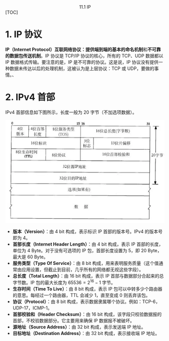 <center>11.1 IP</center>
[TOC]

# 1. IP 协议

**IP（Internet Protocol）**互联网络协议：提供端到端的**基本的命名机制**和**不可靠的数据包传送机制**。IP 协议是 TCP/IP 协议的核心，所有的 TCP、UDP 数据都以 IP 数据格式传输。要注意的是，IP 是不可靠的协议。这是说，IP 协议没有提供一种数据未传达以后的处理机制，这被认为是上层协议：TCP 或 UDP，要做的事情。、

# 2. IPv4 首部

IPv4 首部信息如下图所示，长度一般为 20 字节（不加选项数据）。

![](images/11-1-1.png)

- **版本（Version）**：由 4 bit 构成，表示标识 IP 首部的版本号。IPv4 的版本号即为 4。
- **首部长度（Internet Header Length）**：由 4 bit 构成，表示 IP 首部的长度，单位为 4 Byte。对于没有可选项的 IP 包，首部长度设置为 5，即 20 Byte，最大是 60 Byte。
- **服务类型（Type Of Service）**：由 8 bit 构成，用来表明服务质量（这个值通常由应用设置，但截止到目前，几乎所有的网络都无视这些字段）。
- **总长度（Total Length）**：由 16 bit 构成，表示 IP 首部与数据部分合起来的总字节数。IP 包的最大长度为 $65536=2^{16}-1$ 字节。
- **生存时间（Time To Live）**：由 8 bit 构成，表示 IP 包可以中转多少个路由器的意思。每经过一个路由器，TTL 会减少 1，直至变成 0 则丢弃该包。
- **协议（Protocol）**：由 8 bit 构成，表示数据隶属哪个协议。例如：TCP-6，UDP-17，ICMP-1。
- **首部校验和（Header Checksum）**：由 16 bit 构成，该字段只校验数据报的首部，不校验数据部分。它主要用来确保 IP 数据报不被破坏。
- **源地址（Source Address）**：由 32 bit 构成，表示发送端 IP 地址。
- **目标地址（Destination Address）**：由 32 bit 构成，表示接收端 IP 地址。

